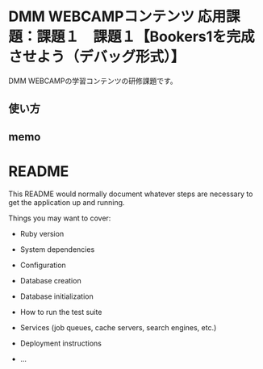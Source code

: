 # DMM WEBCAMPコンテンツ 応用課題：課題１　課題１【Bookers1を完成させよう（デバッグ形式）】
DMM WEBCAMPの学習コンテンツの研修課題です。
## 使い方

## memo

# README

This README would normally document whatever steps are necessary to get the
application up and running.

Things you may want to cover:

* Ruby version

* System dependencies

* Configuration

* Database creation

* Database initialization

* How to run the test suite

* Services (job queues, cache servers, search engines, etc.)

* Deployment instructions

* ...
